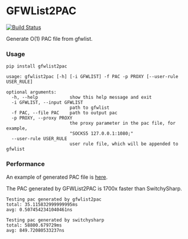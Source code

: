 GFWList2PAC
===========

[![Build Status]][Travis CI]

Generate O(1) PAC file from gfwlist.

### Usage

    pip install gfwlist2pac
    
    usage: gfwlist2pac [-h] [-i GFWLIST] -f PAC -p PROXY [--user-rule USER_RULE]
    
    optional arguments:
      -h, --help            show this help message and exit
      -i GFWLIST, --input GFWLIST
                            path to gfwlist
      -f PAC, --file PAC    path to output pac
      -p PROXY, --proxy PROXY
                            the proxy parameter in the pac file, for example,
                            "SOCKS5 127.0.0.1:1080;"
      --user-rule USER_RULE
                            user rule file, which will be appended to gfwlist

### Performance

An example of generated PAC file is [here][example].

The PAC generated by GFWList2PAC is 1700x faster than SwitchySharp.

    Testing pac generated by gfwlist2pac
    total: 35.115832999999995ms
    avg: 0.5074542341040461ns

    Testing pac generated by switchysharp
    total: 58800.679729ms
    avg: 849.72080533237ns

[Build Status]: https://travis-ci.org/clowwindy/gfwlist2pac.png?branch=master
[Travis CI]:    https://travis-ci.org/clowwindy/gfwlist2pac
[example]:      https://github.com/clowwindy/gfwlist2pac/blob/master/test/proxy.pac
